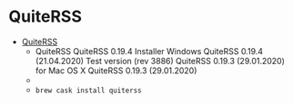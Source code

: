 # QuiteRSS
- [QuiteRSS](https://quiterss.org/)
  -  QuiteRSS QuiteRSS 0.19.4 Installer Windows QuiteRSS 0.19.4 (21.04.2020) Test version (rev 3886) QuiteRSS 0.19.3 (29.01.2020) for Mac OS X QuiteRSS 0.19.3 (29.01.2020)
  - 
  - `brew cask install quiterss`
